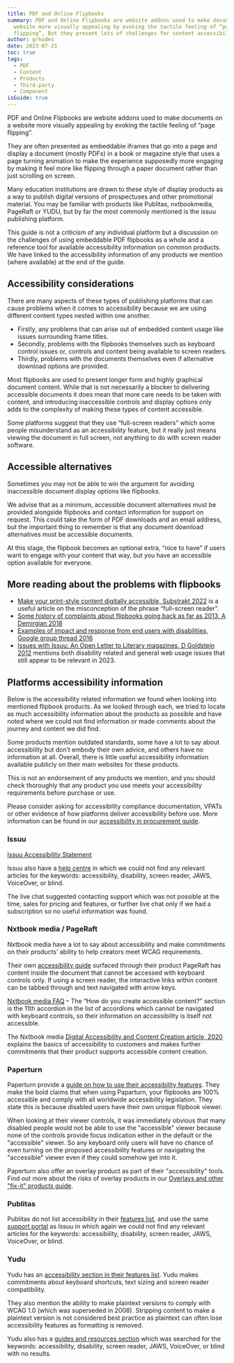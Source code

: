 ```yaml
---
title: PDF and Online Flipbooks
summary: PDF and Online Flipbooks are website addons used to make documents on a
  website more visually appealing by evoking the tactile feeling of “page
  flipping”, But they present lots of challenges for content accessibility.
author: grhodes
date: 2023-07-21
toc: true
tags:
  - PDF
  - Content
  - Products
  - Third-party
  - Component
isGuide: true
---
```

PDF and Online Flipbooks are website addons used to make documents on a website more visually appealing by evoking the tactile feeling of “page flipping”.

They are often presented as embeddable iframes that go into a page and display a document (mostly PDFs) in a book or magazine style that uses a page turning animation to make the experience supposedly more engaging by making it feel more like flipping through a paper document rather than just scrolling on screen.

Many education institutions are drawn to these style of display products as a way to publish digital versions of prospectuses and other promotional material. You may be familiar with products like Publitas, nxtbookmedia, PageRaft or YUDU, but by far the most commonly mentioned is the issuu publishing platform.

This guide is not a criticism of any individual platform but a discussion on the challenges of using embeddable PDF flipbooks as a whole and a reference tool for available accessibility information on common products. We have linked to the accessibility information of any products we mention (where available) at the end of the guide.

## Accessibility considerations

There are many aspects of these types of publishing platforms that can cause problems when it comes to accessibility because we are using different content types nested within one another.

* Firstly, any problems that can arise out of embedded content usage like issues surrounding frame titles.
* Secondly, problems with the flipbooks themselves such as keyboard control issues or, controls and content being available to screen readers.
* Thirdly, problems with the documents themselves even if alternative download options are provided.

Most flipbooks are used to present longer form and highly graphical document content. While that is not necessarily a blocker to delivering accessible documents it does mean that more care needs to be taken with content, and introducing inaccessible controls and display options only adds to the complexity of making these types of content accessible.

Some platforms suggest that they use “full-screen readers” which some people misunderstand as an accessibility feature, but it really just means viewing the document in full screen, not anything to do with screen reader software.

## Accessible alternatives

Sometimes you may not be able to win the argument for avoiding inaccessible document display options like flipbooks.

We advise that as a minimum, accessible document alternatives must be provided alongside flipbooks and contact information for support on request. This could take the form of PDF downloads and an email address, but the important thing to remember is that any document download alternatives must be accessible documents.

At this stage, the flipbook becomes an optional extra, “nice to have” if users want to engage with your content that way, but you have an accessible option available for everyone.

## More reading about the problems with flipbooks

* [Make your print-style content digitally accessible, Substrakt 2022](https://substrakt.com/journal/make-your-print-style-content-digitally-accessible/) is a useful article on the misconception of the phrase “full-screen reader”.
* [Some history of complaints about flipbooks going back as far as 2013, A Demirgian 2018](https://www.isitaccessible.ca/the-issue-with-issuu-a-full-screen-reader-is-not-a-screen-reader/)
* [Examples of impact and response from end users with disabilities, Google group thread 2016](https://groups.google.com/g/viphone/c/zffoPu5n7og?pli=1)
* [Issues with Issuu: An Open Letter to Literary magazines, D Goldstein 2012](https://devangoldstein.com/2012/05/03/issues-with-issuu-open-letter-to-literary-magazines/) mentions both disability related and general web usage issues that still appear to be relevant in 2023.

## Platforms accessibility information

Below is the accessibility related information we found when looking into mentioned flipbook products. As we looked through each, we tried to locate as much accessibility information about the products as possible and have noted where we could not find information or made comments about the journey and content we did find.

Some products mention outdated standards, some have a lot to say about accessibility but don’t embody their own advice, and others have no information at all. Overall, there is little useful accessibility information available publicly on their main websites for these products.

This is not an endorsement of any products we mention, and you should check thoroughly that any product you use meets your accessibility requirements before purchase or use.

Please consider asking for accessibility compliance documentation, VPATs or other evidence of how platforms deliver accessibility before use. More information can be found in our [accessibility in procurement guide](https://www.makethingsaccessible.com/tags/procurement/).

### Issuu

[Issuu Accessibility Statement](https://issuu.com/legal/accessibility)

Issuu also have a [help centre](https://help.issuu.com/hc/en-us) in which we could not find any relevant articles for the keywords: accessibility, disability, screen reader, JAWS, VoiceOver, or blind.

The live chat suggested contacting support which was not possible at the time, sales for pricing and features, or further live chat only if we had a subscription so no useful information was found.

### Nxtbook media / PageRaft

Nxtbook media have a lot to say about accessibility and make commitments on their products’ ability to help creators meet WCAG requirements.

Their own [accessibility guide](https://read.nxtbook.com/pageraft/reflow_guide/accessible_compatible_pageraf/images.html) surfaced through their product PageRaft has content inside the document that cannot be accessed with keyboard controls only. If using a screen reader, the interactive links within content can be tabbed through and text navigated with arrow keys.

[Nxtbook media FAQ](https://www.nxtbookmedia.com/faq/) – The “How do you create accessible content?” section is the 11th accordion in the list of accordions which cannot be navigated with keyboard controls, so their information on accessibility is itself not accessible.

The Nxtbook media [Digital Accessibility and Content Creation article, 2020](https://www.nxtbookmedia.com/blog/digital-accessibility-and-content-creation/) explains the basics of accessibility to customers and makes further commitments that their product supports accessible content creation.

### Paperturn

Paperturn provide a [guide on how to use their accessibility features](https://www.paperturn.com/uk/pdf-flip-book-guide/flipbook-accessibility). They make the bold claims that when using Paparturn, your flipbooks are 100% accessible and comply with all worldwide accessibility legislation. They state this is because disabled users have their own unique flipbook viewer.

When looking at their viewer controls, it was immediately obvious that many disabled people would not be able to use the "accessible" viewer because none of the controls provide focus indication either in the default or the "accessible" viewer. So any keyboard only users will have no chance of even turning on the proposed accessibility features or navigating the "accessible" viewer even if they could somehow get into it.

Paperturn also offer an overlay product as part of their "accessibility" tools. Find out more about the risks of overlay products in our [Overlays and other "fix-it" products guide](https://www.makethingsaccessible.com/guides/overlays-and-other-fix-it-products/).

### Publitas

Publitas do not list accessibility in their [features list](https://www.publitas.com/features/), and use the same [support portal](https://support.publitas.com/hc/en-us) as Issuu in which again we could not find any relevant articles for the keywords: accessibility, disability, screen reader, JAWS, VoiceOver, or blind.

### Yudu

Yudu has an [accessibility section in their features list](https://www.yudu.com/features#accessibility). Yudu makes commitments about keyboard shortcuts, text sizing and screen reader compatibility.

They also mention the ability to make plaintext versions to comply with WCAG 1.0 (which was superseded in 2008). Stripping content to make a plaintext version is not considered best practice as plaintext can often lose accessibility features as formatting is removed.

Yudu also has a [guides and resources section](https://www.yudu.com/resources) which was searched for the keywords: accessibility, disability, screen reader, JAWS, VoiceOver, or blind with no results.